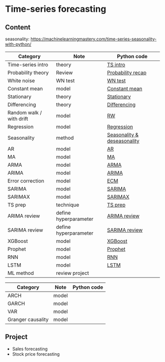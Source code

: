 # Time-series forecasting
## Content
seasonality: https://machinelearningmastery.com/time-series-seasonality-with-python/

| Category | Note | Python code                                                   |
| ----- | -------- | ------------------------------------------------------------ | 
| Time-series intro | theory  | [TS intro](https://colab.research.google.com/drive/1844VadUkSEBBHtxsLiMV6YsUGjhumImP#scrollTo=L8GOAYuU-BmF) |
| Probability theory | Review | [Probability recap](https://colab.research.google.com/drive/1GNX9iPuXftN23UKhTaDd24zzKNArnAlg) |
| White noise | WN test  |[WN test](https://colab.research.google.com/drive/1ClQyvYRqkMoUeK_Y83sDOhexkZuGKzfh#scrollTo=mM-R6eP3kwu4)  |
| Constant mean | model  | [Constant mean](https://colab.research.google.com/drive/1YSqKLDZoTMFm12fvTWcpgO85LSwy6chP#scrollTo=c7BumI61stNg) |
| Stationary | theory  | [Stationary](https://colab.research.google.com/drive/1hAo23WzWH-K0iHGZiAeaJO1KWixpELoo?usp=drive_open) |
| Differencing | theory  | [Differencing](https://colab.research.google.com/drive/1scugFG85trjySJrZZ7s6DZ4wZcs3Zf-t) |
| Random walk / with drift | model  | [RW](https://colab.research.google.com/drive/13n_ZtZ-8YyG-dqUtADGXTjEvGri77PL8#scrollTo=wSIMD7EOmELf)|
| Regression | model  | [Regression](https://colab.research.google.com/drive/1TT8d7mBOzYeshu8N7rxwN0iOWs2qEj3t)|
| Seasonality | method |[Seasonality & deseasonality](https://colab.research.google.com/drive/1KuyrXQvy36DSgjCmxcA27xbbnO0uWFeS#scrollTo=xVA1mQb1olqB)|
| AR | model  | [AR](https://colab.research.google.com/drive/12l4mPYGRLd0Np5KktHCv-kGIkDIdwBaT)|
| MA  | model  | [MA](https://colab.research.google.com/drive/1FE44aYnb6PRTX14bYLtjvZBTXnMkDqLb)|
| ARMA | model  |[ARMA](https://colab.research.google.com/drive/1tx5NDJxYVwHLlJSXfMmgrCpYpeSTKiQp#scrollTo=kMGwOQYbHukl) |
| ARIMA | model  |[ARIMA](https://colab.research.google.com/drive/1p48X3JezXXo3v-yOJB-GQ-iW40bP9ppA) |
| Error correction | model  | [ECM](https://colab.research.google.com/drive/16z2NRLE604OIOYriey46uUTgrNvZtgm-#scrollTo=4oMvUAEtXdkf)|
| SARIMA | model  | [SARIMA](https://colab.research.google.com/drive/1Zd-IEvszsL4qcnZXXR5khMUWjfcUniAR) |
| SARIMAX | model  | [SARIMAX](https://colab.research.google.com/drive/1GtRcKCb1W5sknyPo2YxvJkAk9ahlT3-i?usp=drive_open#scrollTo=x9krfg1g1ZjZ) |
| TS prep   | technique | [TS prep](https://colab.research.google.com/drive/1sJqaU_vvuHBeltn8TfoYI6OpflPTZIYD?usp=drive_open) |
| ARIMA review | define hyperparameter |[ARIMA review](https://colab.research.google.com/drive/1qHDrg5_ikWvRq_e8lQmPbccSO6Kwzfro#scrollTo=44YdX8ahyfP4)  |
| SARIMA review | define hyperparameter  |[SARIMA review](https://colab.research.google.com/drive/1ltVbu1egsaa2mGkssvK8Im6XCt07EKpE#scrollTo=V9j_TNvzylov)  |
| XGBoost  | model | [XGBoost](https://colab.research.google.com/drive/1nrKjFCDMbrj_iVaK3HvBJFeZikJp3Pe8#scrollTo=79R-o7uxy476) |
| Prophet | model | [Prophet](https://colab.research.google.com/drive/1nhS8FMpMRVRHZ1f9v3yboENjVatqYDOj?usp=drive_open)|
| RNN | model | [RNN](https://colab.research.google.com/drive/12EU_royJ2kz1t2Q10CUkThEXyIbkLG8R#scrollTo=fshE1MwMG6uQ)|
| LSTM | model | [LSTM](https://colab.research.google.com/drive/1PoomEGRk-ilNP9190vvgtJ1yMFrX8s-3)|
| ML method | review project | []()|

| Category | Note | Python code                                                   |
| ----- | -------- | ------------------------------------------------------------ | 
| ARCH | model  | []() |
| GARCH | model | []() |
| VAR | model | []() |
| Granger causality | model | []() |


## Project
- Sales forecasting
- Stock price forecasting
